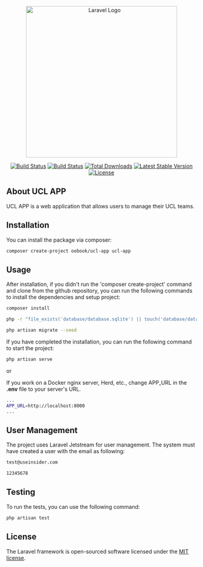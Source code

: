 <p align="center"><a href="https://laravel.com" target="_blank"><img src="https://raw.githubusercontent.com/laravel/art/master/logo-lockup/5%20SVG/2%20CMYK/1%20Full%20Color/laravel-logolockup-cmyk-red.svg" width="400" alt="Laravel Logo"></a></p>

<p align="center">
<a href="https://github.com/laravel/framework/actions"><img src="https://github.com/laravel/framework/workflows/tests/badge.svg" alt="Build Status"></a>
<a href="https://github.com/oobook/ucl-app/actions"><img src="https://github.com/oobook/ucl-app/workflows/tests/badge.svg" alt="Build Status"></a>
<a href="https://packagist.org/packages/oobook/ucl-app"><img src="https://img.shields.io/packagist/dt/oobook/ucl-app" alt="Total Downloads"></a>
<a href="https://packagist.org/packages/oobook/ucl-app"><img src="https://img.shields.io/packagist/v/oobook/ucl-app" alt="Latest Stable Version"></a>
<a href="https://packagist.org/packages/oobook/ucl-app"><img src="https://img.shields.io/packagist/l/oobook/ucl-app" alt="License"></a>
</p>

## About UCL APP

UCL APP is a web application that allows users to manage their UCL teams.

## Installation

You can install the package via composer:

```bash
composer create-project oobook/ucl-app ucl-app
```

## Usage

After installation, if you didn't run the 'composer create-project' command and clone from the github repository, you can run the following commands to install the dependencies and setup project:

```bash
composer install

php -r "file_exists('database/database.sqlite') || touch('database/database.sqlite');"

php artisan migrate --seed
```

If you have completed the installation, you can run the following command to start the project:

```bash
php artisan serve
```

or 

If you work on a Docker nginx server, Herd, etc., change APP_URL in the **.env** file to your server's URL.

```bash
...
APP_URL=http://localhost:8000
...
```

## User Management

The project uses Laravel Jetstream for user management. The system must have created a user with the email as following: 

```bash
test@useinsider.com

12345678
```

## Testing

To run the tests, you can use the following command:

```bash
php artisan test
```

## License
The Laravel framework is open-sourced software licensed under the [MIT license](https://opensource.org/licenses/MIT).
